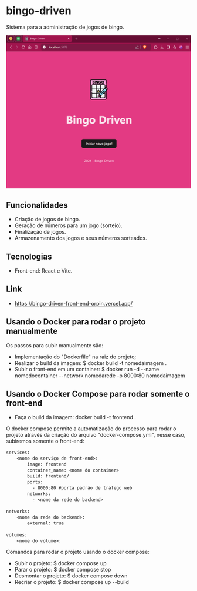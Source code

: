# bingo-driven
Sistema para a administração de jogos de bingo.

![demonstração do bingo](demo-bingo.gif)

## Funcionalidades
- Criação de jogos de bingo.
- Geração de números para um jogo (sorteio).
- Finalização de jogos.
- Armazenamento dos jogos e seus números sorteados.

## Tecnologias
- Front-end: React e Vite.

## Link
- https://bingo-driven-front-end-orpin.vercel.app/

## Usando o Docker para rodar o projeto manualmente
Os passos para subir manualmente são:
- Implementação do "Dockerfile" na raiz do projeto;
- Realizar o build da imagem:
    $ docker build -t nomedaimagem .
- Subir o front-end em um container:
    $ docker run -d --name nomedocontainer --network nomedarede -p 8000:80 nomedaimagem

## Usando o Docker Compose para rodar somente o front-end
- Faça o build da imagem: docker build -t frontend .

O docker compose permite a automatização do processo para rodar o projeto através da criação do arquivo "docker-compose.yml", nesse caso, subiremos somente o front-end:

    services:
        <nome do serviço de front-end>:
            image: frontend
            container_name: <nome do container>
            build: frontend/
            ports:
              - 8000:80 #porta padrão de tráfego web
            networks:
              - <nome da rede do backend>
        
    networks:
        <nome da rede do backend>:
            external: true

    volumes:
        <nome do volume>:
    
Comandos para rodar o projeto usando o docker compose:
- Subir o projeto:
    $ docker compose up 
- Parar o projeto:
    $ docker compose stop
- Desmontar o projeto:
    $ docker compose down
- Recriar o projeto:
    $ docker compose up --build
               

